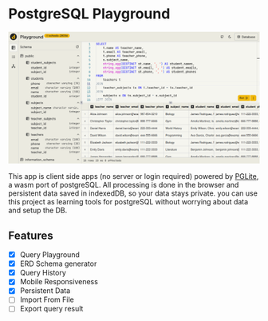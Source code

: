 # PostgreSQL Playground

![Preview](./public/og.png)

This app is client side apps (no server or login required) powered by [PGLite](https://github.com/electric-sql/pglite), a wasm port of postgreSQL. All processing is done in the browser and persistent data saved in indexedDB, so your data stays private. you can use this project as learning tools for postgreSQL without worrying about data and setup the DB.

## Features

- [x] Query Playground
- [x] ERD Schema generator
- [x] Query History
- [x] Mobile Responsiveness
- [x] Persistent Data
- [ ] Import From File
- [ ] Export query result
